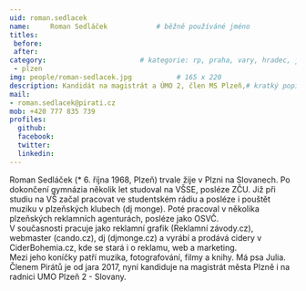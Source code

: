```yaml
---
uid: roman.sedlacek
name:     Roman Sedláček      		# běžně používáné jméno
titles:
 before: 
 after: 
category:                 		# kategorie: rp, praha, vary, hradec, jmk, senat
 - plzen
img: people/roman-sedlacek.jpg           # 165 x 220
description: Kandidát na magistrát a ÚMO 2, člen MS Plzeň,# kratký popis, max 160 znaků
mail:
- roman.sedlacek@pirati.cz
mob: +420 777 835 739
profiles:
  github:
  facebook:				
  twitter:
  linkedin: 
---
```


Roman Sedláček (* 6. října 1968, Plzeň) trvale žije v Plzni na Slovanech. Po dokončení gymnázia několik let studoval na VŠSE, posléze ZČU. Již při studiu na VŠ začal pracovat ve studentském rádiu a posléze i pouštět muziku v plzeňských klubech (dj monge). Poté pracoval v několika plzeňských reklamních agenturách, posléze jako OSVČ.  
V současnosti pracuje jako reklamní grafik (Reklamní závody.cz), webmaster (cando.cz), dj (djmonge.cz) a vyrábí a prodává cidery v CiderBohemia.cz, kde se stará i o reklamu, web a marketing.  
Mezi jeho koníčky patří muzika, fotografování, filmy a knihy. Má psa Julia.  
Členem Pirátů je od jara 2017, nyní kandiduje na magistrát města Plzně i na radnici UMO Plzeň 2 - Slovany.  

